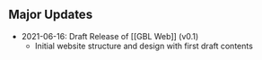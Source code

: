 ## Major Updates
- 2021-06-16: Draft Release of [[GBL Web]] (v0.1)
	- Initial website structure and design with first draft contents
